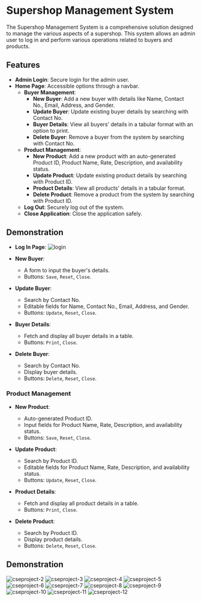 # Supershop Management System

The Supershop Management System is a comprehensive solution designed to manage the various aspects of a supershop. This system allows an admin user to log in and perform various operations related to buyers and products.

## Features

- **Admin Login**: Secure login for the admin user.
- **Home Page**: Accessible options through a navbar.
  - **Buyer Management**:
    - **New Buyer**: Add a new buyer with details like Name, Contact No., Email, Address, and Gender.
    - **Update Buyer**: Update existing buyer details by searching with Contact No.
    - **Buyer Details**: View all buyers' details in a tabular format with an option to print.
    - **Delete Buyer**: Remove a buyer from the system by searching with Contact No.
  - **Product Management**:
    - **New Product**: Add a new product with an auto-generated Product ID, Product Name, Rate, Description, and availability status.
    - **Update Product**: Update existing product details by searching with Product ID.
    - **Product Details**: View all products' details in a tabular format.
    - **Delete Product**: Remove a product from the system by searching with Product ID.
  - **Log Out**: Securely log out of the system.
  - **Close Application**: Close the application safely.

## Demonstration

- **Log In Page**:
![login](https://github.com/user-attachments/assets/606380fb-6cf0-4fc0-8dc8-172749b82c6d)

- **New Buyer**:
  - A form to input the buyer's details.
  - Buttons: `Save`, `Reset`, `Close`.

- **Update Buyer**:
  - Search by Contact No.
  - Editable fields for Name, Contact No., Email, Address, and Gender.
  - Buttons: `Update`, `Reset`, `Close`.

- **Buyer Details**:
  - Fetch and display all buyer details in a table.
  - Buttons: `Print`, `Close`.

- **Delete Buyer**:
  - Search by Contact No.
  - Display buyer details.
  - Buttons: `Delete`, `Reset`, `Close`.

### Product Management

- **New Product**:
  - Auto-generated Product ID.
  - Input fields for Product Name, Rate, Description, and availability status.
  - Buttons: `Save`, `Reset`, `Close`.

- **Update Product**:
  - Search by Product ID.
  - Editable fields for Product Name, Rate, Description, and availability status.
  - Buttons: `Update`, `Reset`, `Close`.

- **Product Details**:
  - Fetch and display all product details in a table.
  - Buttons: `Print`, `Close`.

- **Delete Product**:
  - Search by Product ID.
  - Display product details.
  - Buttons: `Delete`, `Reset`, `Close`.

## Demonstration

![cseproject-2](https://github.com/user-attachments/assets/2da16a11-61af-427c-ba25-c4fc4bf2bfd0)
![cseproject-3](https://github.com/user-attachments/assets/9b873ac7-bbf4-42fa-9ace-c9686473a380)
![cseproject-4](https://github.com/user-attachments/assets/26bf9881-fdc5-419a-b6f3-1291b318b566)
![cseproject-5](https://github.com/user-attachments/assets/12cba9d8-dcce-46e1-a5c6-f8720c65a225)
![cseproject-6](https://github.com/user-attachments/assets/9743c8f4-6965-42cd-a5b9-11f49f47335d)
![cseproject-7](https://github.com/user-attachments/assets/be658eec-80a1-4131-b2f0-a385cb4e8c2b)
![cseproject-8](https://github.com/user-attachments/assets/d3ee525a-4df0-4cdd-8973-381b6d594f6a)
![cseproject-9](https://github.com/user-attachments/assets/5bcab37f-062c-484a-bac9-8704d3ab4d01)
![cseproject-10](https://github.com/user-attachments/assets/9ca72e73-eebe-47b3-9b0d-31b9dae04b25)
![cseproject-11](https://github.com/user-attachments/assets/f2dd7651-3a91-491c-88b9-b2203639f289)
![cseproject-12](https://github.com/user-attachments/assets/0e0140a3-3508-4e30-8b97-21680860e18a)
